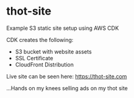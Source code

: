 # thot-site

Example S3 static site setup using AWS CDK

CDK creates the following:

- S3 bucket with website assets
- SSL Certificate
- CloudFront Distribution

Live site can be seen here: https://thot-site.com

...Hands on my knees selling ads on my thot site
